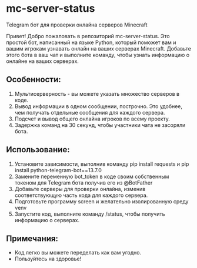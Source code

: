 # mc-server-status
Telegram бот для проверки онлайна серверов Minecraft

Привет! Добро пожаловать в репозиторий mc-server-status. Это простой бот, написанный на языке Python, который поможет вам и вашим игрокам узнавать онлайн на ваших серверах Minecraft. Добавьте этого бота в ваш чат и выполните команду, чтобы узнать информацию о онлайне на ваших серверах.

## Особенности:
1. Мультисерверность - вы можете указать множество серверов в коде.
2. Вывод информации в одном сообщении, построчно. Это удобнее, чем получать отдельные сообщения для каждого сервера.
3. Подсчет и вывод общего онлайна игроков по всему проекту.
4. Задержка команд на 30 секунд, чтобы участники чата не засоряли бота.

## Использование:
1. Установите зависимости, выполнив команду pip install requests и pip install python-telegram-bot==13.7.0
2. Замените переменную bot_token в коде своим собственным токеном для Telegram бота получив его из @BotFather
3. Добавьте серверы для проверки онлайна, изменив соответствующую часть кода для каждого сервера.
4. Подготовьте программу screen и желательно изолированную среду venv
5. Запустите код, выполните команду /status, чтобы получить информацию о серверах.

## Примечания:
- Код легко вы можете переделать как вам угодно.
- Пользуйтесь на здоровье!
